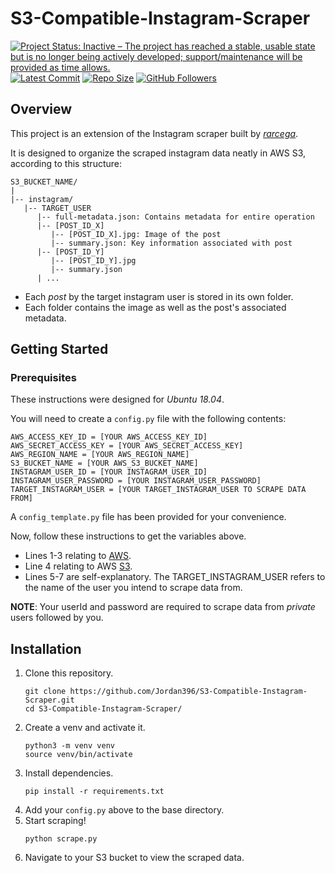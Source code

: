 # S3-Compatible-Instagram-Scraper
[![Project Status: Inactive – The project has reached a stable, usable state but is no longer being actively developed; support/maintenance will be provided as time allows.](https://www.repostatus.org/badges/latest/inactive.svg)](https://www.repostatus.org/#inactive)
[![Latest Commit](https://img.shields.io/github/last-commit/jordan396/S3-Compatible-Instagram-Scraper/master.svg)](https://img.shields.io/github/last-commit/jordan396/S3-Compatible-Instagram-Scraper/master.svg)
[![Repo Size](https://img.shields.io/github/repo-size/jordan396/S3-Compatible-Instagram-Scraper.svg)](https://img.shields.io/github/repo-size/jordan396/S3-Compatible-Instagram-Scraper.svg)
[![GitHub Followers](https://img.shields.io/github/followers/jordan396.svg?label=Follow)](https://img.shields.io/github/followers/jordan396.svg?label=Follow)

## Overview
This project is an extension of the Instagram scraper built by [*rarcega*](https://github.com/rarcega/instagram-scraper).

It is designed to organize the scraped instagram data neatly in AWS S3, according to this structure:
```
S3_BUCKET_NAME/
|
|-- instagram/
   |-- TARGET_USER
      |-- full-metadata.json: Contains metadata for entire operation
      |-- [POST_ID_X]
         |-- [POST_ID_X].jpg: Image of the post
         |-- summary.json: Key information associated with post
      |-- [POST_ID_Y]
         |-- [POST_ID_Y].jpg
         |-- summary.json
      | ...
```
- Each _post_ by the target instagram user is stored in its own folder. 
- Each folder contains the image as well as the post's associated metadata.

## Getting Started

### Prerequisites

These instructions were designed for *Ubuntu 18.04*.

You will need to create a `config.py` file with the following contents:
```
AWS_ACCESS_KEY_ID = [YOUR AWS_ACCESS_KEY_ID]
AWS_SECRET_ACCESS_KEY = [YOUR AWS_SECRET_ACCESS_KEY]
AWS_REGION_NAME = [YOUR AWS_REGION_NAME]
S3_BUCKET_NAME = [YOUR AWS_S3_BUCKET_NAME]
INSTAGRAM_USER_ID = [YOUR INSTAGRAM_USER_ID]
INSTAGRAM_USER_PASSWORD = [YOUR INSTAGRAM_USER_PASSWORD]
TARGET_INSTAGRAM_USER = [YOUR TARGET_INSTAGRAM_USER TO SCRAPE DATA FROM]
```
A `config_template.py` file has been provided for your convenience.

Now, follow these instructions to get the variables above.
- Lines 1-3 relating to [AWS](https://docs.aws.amazon.com/general/latest/gr/aws-sec-cred-types.html).
- Line 4 relating to AWS [S3](https://docs.aws.amazon.com/quickstarts/latest/s3backup/step-1-create-bucket.html).
- Lines 5-7 are self-explanatory. The TARGET_INSTAGRAM_USER refers to the name of the user you intend to scrape data from.

**NOTE**: Your userId and password are required to scrape data from *private* users followed by you.

## Installation
1. Clone this repository.
   ```
   git clone https://github.com/Jordan396/S3-Compatible-Instagram-Scraper.git
   cd S3-Compatible-Instagram-Scraper/
   ```
2. Create a venv and activate it.
   ```
   python3 -m venv venv
   source venv/bin/activate
   ```
3. Install dependencies.
   ```
   pip install -r requirements.txt
   ```
4. Add your `config.py` above to the base directory.
5. Start scraping!
   ```
   python scrape.py
   ```
6. Navigate to your S3 bucket to view the scraped data.

